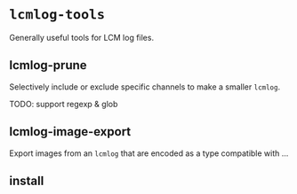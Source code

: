`lcmlog-tools`
==============

Generally useful tools for LCM log files.

lcmlog-prune
------------

Selectively include or exclude specific channels to make a smaller `lcmlog`.

TODO: support regexp & glob

lcmlog-image-export
-------------------

Export images from an `lcmlog` that are encoded as a type compatible with ...


install
-------



